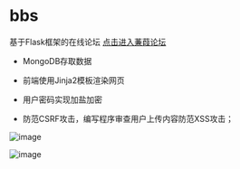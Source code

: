 # bbs

基于Flask框架的在线论坛 [点击进入蒹葭论坛](http://www.freeurheart.cc)

- MongoDB存取数据

- 前端使用Jinja2模板渲染网页

- 用户密码实现加盐加密

- 防范CSRF攻击，编写程序审查用户上传内容防范XSS攻击；


![image](https://github.com/xly403021715/bbs/blob/master/screenshot/1.png)

![image](https://github.com/xly403021715/bbs/blob/master/screenshot/2.png)


